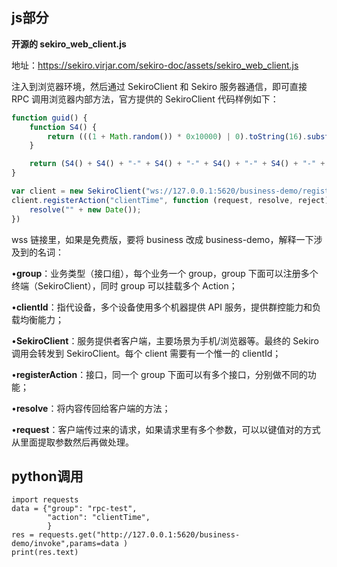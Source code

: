 ## js部分 ##

**开源的 sekiro_web_client.js**

地址：https://sekiro.virjar.com/sekiro-doc/assets/sekiro_web_client.js



注入到浏览器环境，然后通过 SekiroClient 和 Sekiro 服务器通信，即可直接 RPC 调用浏览器内部方法，官方提供的 SekiroClient 代码样例如下：

```javascript
function guid() {
    function S4() {
        return (((1 + Math.random()) * 0x10000) | 0).toString(16).substring(1);
    }

    return (S4() + S4() + "-" + S4() + "-" + S4() + "-" + S4() + "-" + S4() + S4() + S4());
}

var client = new SekiroClient("ws://127.0.0.1:5620/business-demo/register?group=rpc-test&clientId=" + guid());
client.registerAction("clientTime", function (request, resolve, reject) {
    resolve("" + new Date());
})
```

wss 链接里，如果是免费版，要将 business 改成 business-demo，解释一下涉及到的名词：

•**group**：业务类型（接口组），每个业务一个 group，group 下面可以注册多个终端（SekiroClient），同时 group 可以挂载多个 Action；

•**clientId**：指代设备，多个设备使用多个机器提供 API 服务，提供群控能力和负载均衡能力；

•**SekiroClient**：服务提供者客户端，主要场景为手机/浏览器等。最终的 Sekiro 调用会转发到 SekiroClient。每个 client 需要有一个惟一的 clientId；

•**registerAction**：接口，同一个 group 下面可以有多个接口，分别做不同的功能；

•**resolve**：将内容传回给客户端的方法；

•**request**：客户端传过来的请求，如果请求里有多个参数，可以以键值对的方式从里面提取参数然后再做处理。

## python调用 ##

```
import requests
data = {"group": "rpc-test",
        "action": "clientTime",
        }
res = requests.get("http://127.0.0.1:5620/business-demo/invoke",params=data )
print(res.text)
```

